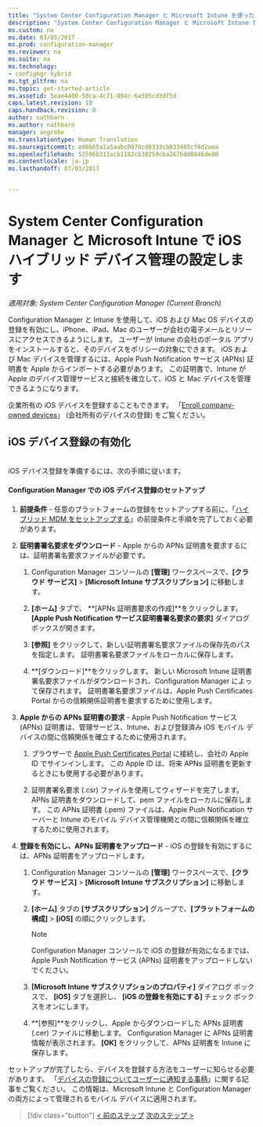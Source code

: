 ```yaml
---
title: "System Center Configuration Manager と Microsoft Intune を使った iOS および Mac のハイブリッド デバイス管理のセットアップ | Microsoft Docs"
description: "System Center Configuration Manager と Microsoft Intune を使用して iOS デバイス管理を設定します。"
ms.custom: na
ms.date: 03/05/2017
ms.prod: configuration-manager
ms.reviewer: na
ms.suite: na
ms.technology:
- configmgr-hybrid
ms.tgt_pltfrm: na
ms.topic: get-started-article
ms.assetid: 5eae4400-58ca-4c71-804c-6a585cd3df5d
caps.latest.revision: 10
caps.handback.revision: 0
author: nathbarn
ms.author: nathbarn
manager: angrobe
ms.translationtype: Human Translation
ms.sourcegitcommit: ed6b65a1a5aabc0970cd0333cb033405cf6d2aea
ms.openlocfilehash: 52596b211acb1182cb38259cba267bdd0846de80
ms.contentlocale: ja-jp
ms.lasthandoff: 07/03/2017


---
```

# System Center Configuration Manager と Microsoft Intune で iOS ハイブリッド デバイス管理の設定します
<a id="set-up-ios-hybrid-device-management-with-system-center-configuration-manager-and-microsoft-intune" class="xliff"></a>

*適用対象: System Center Configuration Manager (Current Branch)*

Configuration Manager と Intune を使用して、iOS および Mac OS デバイスの登録を有効にし、iPhone、iPad、Mac のユーザーが会社の電子メールとリソースにアクセスできるようにします。 ユーザーが Intune の会社のポータル アプリをインストールすると、そのデバイスをポリシーの対象にできます。 iOS および Mac デバイスを管理するには、Apple Push Notification サービス (APNs) 証明書を Apple からインポートする必要があります。 この証明書で、Intune が Apple のデバイス管理サービスと接続を確立して、iOS と Mac デバイスを管理できるようになります。  

 企業所有の iOS デバイスを登録することもできます。  「[Enroll company-owned devices](enroll-company-owned-devices.md)」 (会社所有のデバイスの登録) をご覧ください。  

## iOS デバイス登録の有効化
<a id="enable-ios-device-enrollment" class="xliff"></a>  
 iOS デバイス登録を準備するには、次の手順に従います。  

#### Configuration Manager での iOS デバイス登録のセットアップ
<a id="set-up-ios-device-enrollment-in-configuration-manager" class="xliff"></a>  

1.  **前提条件** - 任意のプラットフォームの登録をセットアップする前に、「[ハイブリッド MDM をセットアップする](setup-hybrid-mdm.md)」の前提条件と手順を完了しておく必要があります。    

2.  **証明書署名要求をダウンロード** - Apple からの APNs 証明書を要求するには、証明書署名要求ファイルが必要です。  

    1.  Configuration Manager コンソールの **[管理]** ワークスペースで、**[クラウド サービス]** >  **[Microsoft Intune サブスクリプション]** に移動します。  

    2.  **[ホーム]** タブで、 **[APNs 証明書要求の作成]**をクリックします。 **[Apple Push Notification サービス証明書署名要求の要求]** ダイアログ ボックスが開きます。  

    3.  **[参照]** をクリックして、新しい証明書署名要求ファイルの保存先のパスを指定します。 証明書署名要求ファイルをローカルに保存します。  

    4.  **[ダウンロード]**をクリックします。 新しい Microsoft Intune 証明書署名要求ファイルがダウンロードされ、Configuration Manager によって保存されます。 証明書署名要求ファイルは、Apple Push Certificates Portal からの信頼関係証明書を要求するために使用します。  

3.  **Apple からの APNs 証明書の要求** - Apple Push Notification サービス (APNs) 証明書は、管理サービス、Intune、および登録済み iOS モバイル デバイスの間に信頼関係を確立するために使用されます。  

    1.  ブラウザーで [Apple Push Certificates Portal](http://go.microsoft.com/fwlink/?LinkId=269844) に接続し、会社の Apple ID でサインインします。 この Apple ID は、将来 APNs 証明書を更新するときにも使用する必要があります。  

    2.  証明書署名要求 (.csr) ファイルを使用してウィザードを完了します。 APNs 証明書をダウンロードして、pem ファイルをローカルに保存します。 この APNs 証明書 (.pem) ファイルは、Apple Push Notification サーバーと Intune のモバイル デバイス管理機関との間に信頼関係を確立するために使用されます。  

4.  **登録を有効にし、APNs 証明書をアップロード** - iOS の登録を有効にするには、APNs 証明書をアップロードします。  

    1.  Configuration Manager コンソールの **[管理]** ワークスペースで、**[クラウド サービス]**  >  **[Microsoft Intune サブスクリプション]** に移動します。  

    2.  **[ホーム]** タブの **[サブスクリプション]** グループで、**[プラットフォームの構成]**  >  **[iOS]** の順にクリックします。  

        > [!NOTE]  
        >  Configuration Manager コンソールで iOS の登録が有効になるまでは、Apple Push Notification サービス (APNs) 証明書をアップロードしないでください。  

    3.  **[Microsoft Intune サブスクリプションのプロパティ]** ダイアログ ボックスで、 **[iOS]** タブを選択し、 **[iOS の登録を有効にする]** チェック ボックスをオンにします。  

    4.  **[参照]**をクリックし、Apple からダウンロードした APNs 証明書 (.cer) ファイルに移動します。 Configuration Manager に APNs 証明書情報が表示されます。 **[OK]** をクリックして、APNs 証明書を Intune に保存します。  

 セットアップが完了したら、デバイスを登録する方法をユーザーに知らせる必要があります。 「[デバイスの登録についてユーザーに通知する事柄](https://docs.microsoft.com/intune/end-user-educate)」に関する記事をご覧ください。 この情報は、Microsoft Intune と Configuration Manager の両方によって管理されるモバイル デバイスに適用されます。

> [!div class="button"]
[< 前のステップ](create-service-connection-point.md)  [次のステップ >](set-up-additional-management.md)

